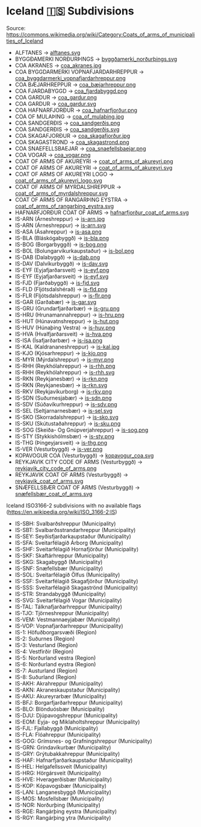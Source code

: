 # Iceland 🇮🇸 Subdivisions

Source: https://commons.wikimedia.org/wiki/Category:Coats_of_arms_of_municipalities_of_Iceland

* ALFTANES -> [alftanes.svg](https://github.com/amckenna41/iso3166-flag-icons/blob/main/iso3166-2-icons/IS/alftanes.svg)
* BYGGÐAMERKI NORÐURÞINGS -> [byggðamerki_norðurþings.svg](https://github.com/amckenna41/iso3166-flag-icons/blob/main/iso3166-2-icons/IS/byggðamerki_norðurþings.svg)
* COA AKRANES -> [coa_akranes.jpg](https://github.com/amckenna41/iso3166-flag-icons/blob/main/iso3166-2-icons/IS/coa_akranes.jpg)
* COA BYGGDARMERKI VOPNAFJARDARHREPPUR -> [coa_byggdarmerki_vopnafjardarhreppur.png](https://github.com/amckenna41/iso3166-flag-icons/blob/main/iso3166-2-icons/IS/coa_byggdarmerki_vopnafjardarhreppur.png)
* COA BÆJARHREPPUR -> [coa_bæjarhreppur.png](https://github.com/amckenna41/iso3166-flag-icons/blob/main/iso3166-2-icons/IS/coa_bæjarhreppur.png)
* COA FJARDABYGGD -> [coa_fjardabyggd.png](https://github.com/amckenna41/iso3166-flag-icons/blob/main/iso3166-2-icons/IS/coa_fjardabyggd.png)
* COA GARDUR -> [coa_gardur.png](https://github.com/amckenna41/iso3166-flag-icons/blob/main/iso3166-2-icons/IS/coa_gardur.png)
* COA GARDUR -> [coa_gardur.svg](https://github.com/amckenna41/iso3166-flag-icons/blob/main/iso3166-2-icons/IS/coa_gardur.svg)
* COA HAFNARFJORÐUR -> [coa_hafnarfjorður.png](https://github.com/amckenna41/iso3166-flag-icons/blob/main/iso3166-2-icons/IS/coa_hafnarfjorður.png)
* COA OF MULAÞING -> [coa_of_mulaþing.jpg](https://github.com/amckenna41/iso3166-flag-icons/blob/main/iso3166-2-icons/IS/coa_of_mulaþing.jpg)
* COA SANDGERÐIS -> [coa_sandgerðis.png](https://github.com/amckenna41/iso3166-flag-icons/blob/main/iso3166-2-icons/IS/coa_sandgerðis.png)
* COA SANDGERÐIS -> [coa_sandgerðis.svg](https://github.com/amckenna41/iso3166-flag-icons/blob/main/iso3166-2-icons/IS/coa_sandgerðis.svg)
* COA SKAGAFJORÐUR -> [coa_skagafjorður.jpg](https://github.com/amckenna41/iso3166-flag-icons/blob/main/iso3166-2-icons/IS/coa_skagafjorður.jpg)
* COA SKAGASTROND -> [coa_skagastrond.png](https://github.com/amckenna41/iso3166-flag-icons/blob/main/iso3166-2-icons/IS/coa_skagastrond.png)
* COA SNAEFELLSBAEJAR -> [coa_snaefellsbaejar.png](https://github.com/amckenna41/iso3166-flag-icons/blob/main/iso3166-2-icons/IS/coa_snaefellsbaejar.png)
* COA VOGAR -> [coa_vogar.png](https://github.com/amckenna41/iso3166-flag-icons/blob/main/iso3166-2-icons/IS/coa_vogar.png)
* COAT OF ARMS OF AKUREYRI -> [coat_of_arms_of_akureyri.png](https://github.com/amckenna41/iso3166-flag-icons/blob/main/iso3166-2-icons/IS/coat_of_arms_of_akureyri.png)
* COAT OF ARMS OF AKUREYRI -> [coat_of_arms_of_akureyri.svg](https://github.com/amckenna41/iso3166-flag-icons/blob/main/iso3166-2-icons/IS/coat_of_arms_of_akureyri.svg)
* COAT OF ARMS OF AKUREYRI LOGO -> [coat_of_arms_of_akureyri_logo.svg](https://github.com/amckenna41/iso3166-flag-icons/blob/main/iso3166-2-icons/IS/coat_of_arms_of_akureyri_logo.svg)
* COAT OF ARMS OF MYRDALSHREPPUR -> [coat_of_arms_of_myrdalshreppur.svg](https://github.com/amckenna41/iso3166-flag-icons/blob/main/iso3166-2-icons/IS/coat_of_arms_of_myrdalshreppur.svg)
* COAT OF ARMS OF RANGARÞING EYSTRA -> [coat_of_arms_of_rangarþing_eystra.svg](https://github.com/amckenna41/iso3166-flag-icons/blob/main/iso3166-2-icons/IS/coat_of_arms_of_rangarþing_eystra.svg)
* HAFNARFJORÐUR COAT OF ARMS -> [hafnarfjorður_coat_of_arms.svg](https://github.com/amckenna41/iso3166-flag-icons/blob/main/iso3166-2-icons/IS/hafnarfjorður_coat_of_arms.svg)
* IS-ARN (Árneshreppur) -> [is-arn.jpg](https://github.com/amckenna41/iso3166-flag-icons/blob/main/iso3166-2-icons/IS/is-arn.jpg)
* IS-ARN (Árneshreppur) -> [is-arn.svg](https://github.com/amckenna41/iso3166-flag-icons/blob/main/iso3166-2-icons/IS/is-arn.svg)
* IS-ASA (Ásahreppur) -> [is-asa.png](https://github.com/amckenna41/iso3166-flag-icons/blob/main/iso3166-2-icons/IS/is-asa.png)
* IS-BLA (Bláskógabyggð) -> [is-bla.png](https://github.com/amckenna41/iso3166-flag-icons/blob/main/iso3166-2-icons/IS/is-bla.png)
* IS-BOG (Borgarbyggð) -> [is-bog.png](https://github.com/amckenna41/iso3166-flag-icons/blob/main/iso3166-2-icons/IS/is-bog.png)
* IS-BOL (Bolungarvíkurkaupstaður) -> [is-bol.png](https://github.com/amckenna41/iso3166-flag-icons/blob/main/iso3166-2-icons/IS/is-bol.png)
* IS-DAB (Dalabyggð) -> [is-dab.png](https://github.com/amckenna41/iso3166-flag-icons/blob/main/iso3166-2-icons/IS/is-dab.png)
* IS-DAV (Dalvíkurbyggð) -> [is-dav.svg](https://github.com/amckenna41/iso3166-flag-icons/blob/main/iso3166-2-icons/IS/is-dav.svg)
* IS-EYF (Eyjafjarðarsveit) -> [is-eyf.png](https://github.com/amckenna41/iso3166-flag-icons/blob/main/iso3166-2-icons/IS/is-eyf.png)
* IS-EYF (Eyjafjarðarsveit) -> [is-eyf.svg](https://github.com/amckenna41/iso3166-flag-icons/blob/main/iso3166-2-icons/IS/is-eyf.svg)
* IS-FJD (Fjarðabyggð) -> [is-fjd.svg](https://github.com/amckenna41/iso3166-flag-icons/blob/main/iso3166-2-icons/IS/is-fjd.svg)
* IS-FLD (Fljótsdalshérað) -> [is-fld.png](https://github.com/amckenna41/iso3166-flag-icons/blob/main/iso3166-2-icons/IS/is-fld.png)
* IS-FLR (Fljótsdalshreppur) -> [is-flr.png](https://github.com/amckenna41/iso3166-flag-icons/blob/main/iso3166-2-icons/IS/is-flr.png)
* IS-GAR (Garðabær) -> [is-gar.svg](https://github.com/amckenna41/iso3166-flag-icons/blob/main/iso3166-2-icons/IS/is-gar.svg)
* IS-GRU (Grundarfjarðarbær) -> [is-gru.png](https://github.com/amckenna41/iso3166-flag-icons/blob/main/iso3166-2-icons/IS/is-gru.png)
* IS-HRU (Hrunamannahreppur) -> [is-hru.png](https://github.com/amckenna41/iso3166-flag-icons/blob/main/iso3166-2-icons/IS/is-hru.png)
* IS-HUT (Húnavatnshreppur) -> [is-hut.png](https://github.com/amckenna41/iso3166-flag-icons/blob/main/iso3166-2-icons/IS/is-hut.png)
* IS-HUV (Húnaþing Vestra) -> [is-huv.png](https://github.com/amckenna41/iso3166-flag-icons/blob/main/iso3166-2-icons/IS/is-huv.png)
* IS-HVA (Hvalfjarðarsveit) -> [is-hva.png](https://github.com/amckenna41/iso3166-flag-icons/blob/main/iso3166-2-icons/IS/is-hva.png)
* IS-ISA (Ísafjarðarbær) -> [is-isa.png](https://github.com/amckenna41/iso3166-flag-icons/blob/main/iso3166-2-icons/IS/is-isa.png)
* IS-KAL (Kaldrananeshreppur) -> [is-kal.jpg](https://github.com/amckenna41/iso3166-flag-icons/blob/main/iso3166-2-icons/IS/is-kal.jpg)
* IS-KJO (Kjósarhreppur) -> [is-kjo.png](https://github.com/amckenna41/iso3166-flag-icons/blob/main/iso3166-2-icons/IS/is-kjo.png)
* IS-MYR (Mýrdalshreppur) -> [is-myr.png](https://github.com/amckenna41/iso3166-flag-icons/blob/main/iso3166-2-icons/IS/is-myr.png)
* IS-RHH (Reykhólahreppur) -> [is-rhh.png](https://github.com/amckenna41/iso3166-flag-icons/blob/main/iso3166-2-icons/IS/is-rhh.png)
* IS-RHH (Reykhólahreppur) -> [is-rhh.svg](https://github.com/amckenna41/iso3166-flag-icons/blob/main/iso3166-2-icons/IS/is-rhh.svg)
* IS-RKN (Reykjanesbær) -> [is-rkn.png](https://github.com/amckenna41/iso3166-flag-icons/blob/main/iso3166-2-icons/IS/is-rkn.png)
* IS-RKN (Reykjanesbær) -> [is-rkn.svg](https://github.com/amckenna41/iso3166-flag-icons/blob/main/iso3166-2-icons/IS/is-rkn.svg)
* IS-RKV (Reykjavíkurborg) -> [is-rkv.png](https://github.com/amckenna41/iso3166-flag-icons/blob/main/iso3166-2-icons/IS/is-rkv.png)
* IS-SDN (Suðurnesjabær) -> [is-sdn.png](https://github.com/amckenna41/iso3166-flag-icons/blob/main/iso3166-2-icons/IS/is-sdn.png)
* IS-SDV (Súðavíkurhreppur) -> [is-sdv.png](https://github.com/amckenna41/iso3166-flag-icons/blob/main/iso3166-2-icons/IS/is-sdv.png)
* IS-SEL (Seltjarnarnesbær) -> [is-sel.svg](https://github.com/amckenna41/iso3166-flag-icons/blob/main/iso3166-2-icons/IS/is-sel.svg)
* IS-SKO (Skorradalshreppur) -> [is-sko.svg](https://github.com/amckenna41/iso3166-flag-icons/blob/main/iso3166-2-icons/IS/is-sko.svg)
* IS-SKU (Skútustaðahreppur) -> [is-sku.png](https://github.com/amckenna41/iso3166-flag-icons/blob/main/iso3166-2-icons/IS/is-sku.png)
* IS-SOG (Skeiða- Og Gnúpverjahreppur) -> [is-sog.png](https://github.com/amckenna41/iso3166-flag-icons/blob/main/iso3166-2-icons/IS/is-sog.png)
* IS-STY (Stykkishólmsbær) -> [is-sty.png](https://github.com/amckenna41/iso3166-flag-icons/blob/main/iso3166-2-icons/IS/is-sty.png)
* IS-THG (Þingeyjarsveit) -> [is-thg.png](https://github.com/amckenna41/iso3166-flag-icons/blob/main/iso3166-2-icons/IS/is-thg.png)
* IS-VER (Vesturbyggð) -> [is-ver.png](https://github.com/amckenna41/iso3166-flag-icons/blob/main/iso3166-2-icons/IS/is-ver.png)
* KOPAVOGUR COA (Vesturbyggð) -> [kopavogur_coa.svg](https://github.com/amckenna41/iso3166-flag-icons/blob/main/iso3166-2-icons/IS/kopavogur_coa.svg)
* REYKJAVIK CITY CODE OF ARMS (Vesturbyggð) -> [reykjavik_city_code_of_arms.png](https://github.com/amckenna41/iso3166-flag-icons/blob/main/iso3166-2-icons/IS/reykjavik_city_code_of_arms.png)
* REYKJAVIK COAT OF ARMS (Vesturbyggð) -> [reykjavik_coat_of_arms.svg](https://github.com/amckenna41/iso3166-flag-icons/blob/main/iso3166-2-icons/IS/reykjavik_coat_of_arms.svg)
* SNÆFELLSBÆR COAT OF ARMS (Vesturbyggð) -> [snæfellsbær_coat_of_arms.svg](https://github.com/amckenna41/iso3166-flag-icons/blob/main/iso3166-2-icons/IS/snæfellsbær_coat_of_arms.svg)

Iceland ISO3166-2 subdivisions with no available flags (https://en.wikipedia.org/wiki/ISO_3166-2:IS)

* IS-SBH: Svalbarðshreppur (Municipality)
* IS-SBT: Svalbarðsstrandarhreppur (Municipality)
* IS-SEY: Seyðisfjarðarkaupstaður (Municipality)
* IS-SFA: Sveitarfélagið Árborg (Municipality)
* IS-SHF: Sveitarfélagið Hornafjörður (Municipality)
* IS-SKF: Skaftárhreppur (Municipality)
* IS-SKG: Skagabyggð (Municipality)
* IS-SNF: Snæfellsbær (Municipality)
* IS-SOL: Sveitarfélagið Ölfus (Municipality)
* IS-SSF: Sveitarfélagið Skagafjörður (Municipality)
* IS-SSS: Sveitarfélagið Skagaströnd (Municipality)
* IS-STR: Strandabyggð (Municipality)
* IS-SVG: Sveitarfélagið Vogar (Municipality)
* IS-TAL: Tálknafjarðarhreppur (Municipality)
* IS-TJO: Tjörneshreppur (Municipality)
* IS-VEM: Vestmannaeyjabær (Municipality)
* IS-VOP: Vopnafjarðarhreppur (Municipality)
* IS-1: Höfuðborgarsvæði (Region)
* IS-2: Suðurnes (Region)
* IS-3: Vesturland (Region)
* IS-4: Vestfirðir (Region)
* IS-5: Norðurland vestra (Region)
* IS-6: Norðurland eystra (Region)
* IS-7: Austurland (Region)
* IS-8: Suðurland (Region)
* IS-AKH: Akrahreppur (Municipality)
* IS-AKN: Akraneskaupstaður (Municipality)
* IS-AKU: Akureyrarbær (Municipality)
* IS-BFJ: Borgarfjarðarhreppur (Municipality)
* IS-BLO: Blönduósbær (Municipality)
* IS-DJU: Djúpavogshreppur (Municipality)
* IS-EOM: Eyja- og Miklaholtshreppur (Municipality)
* IS-FJL: Fjallabyggð (Municipality)
* IS-FLA: Flóahreppur (Municipality)
* IS-GOG: Grímsnes- og Grafningshreppur (Municipality)
* IS-GRN: Grindavíkurbær (Municipality)
* IS-GRY: Grýtubakkahreppur (Municipality)
* IS-HAF: Hafnarfjarðarkaupstaður (Municipality)
* IS-HEL: Helgafellssveit (Municipality)
* IS-HRG: Hörgársveit (Municipality)
* IS-HVE: Hveragerðisbær (Municipality)
* IS-KOP: Kópavogsbær (Municipality)
* IS-LAN: Langanesbyggð (Municipality)
* IS-MOS: Mosfellsbær (Municipality)
* IS-NOR: Norðurþing (Municipality)
* IS-RGE: Rangárþing eystra (Municipality)
* IS-RGY: Rangárþing ytra (Municipality)